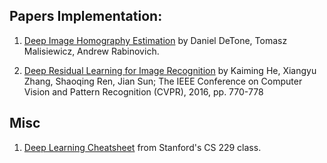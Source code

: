 ## Papers Implementation:

1. [Deep Image Homography Estimation](https://arxiv.org/pdf/1606.03798.pdf) by Daniel DeTone, Tomasz Malisiewicz, Andrew Rabinovich.

2. [Deep Residual Learning for Image Recognition](https://arxiv.org/pdf/1512.03385.pdf) by Kaiming He, Xiangyu Zhang, Shaoqing Ren, Jian Sun; The IEEE Conference on Computer Vision and Pattern Recognition (CVPR), 2016, pp. 770-778 

## Misc

1. [Deep Learning Cheatsheet](https://stanford.edu/~shervine/teaching/cs-229/cheatsheet-deep-learning) from Stanford's CS 229 class.
